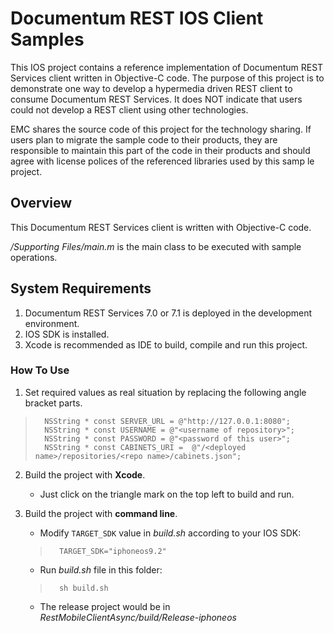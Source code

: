 Documentum REST IOS Client Samples
=========

This IOS project contains a reference implementation of Documentum REST Services client written in Objective-C code. The
purpose of this project is to demonstrate one way to develop a hypermedia driven REST client to consume Documentum
REST Services. It does NOT indicate that users could not develop a REST client using other technologies.

EMC shares the source code of this project for the technology sharing. If users plan to migrate the sample code to their
 products, they are responsible to maintain this part of the code in their products and should agree with license polices
  of the referenced libraries used by this samp
  le project.


## Overview
This Documentum REST Services client is written with Objective-C code.

*/Supporting Files/main.m* is the main class to be executed with sample operations.

## System Requirements
1. Documentum REST Services 7.0 or 7.1 is deployed in the development environment.
2. IOS SDK is installed.
3. Xcode is recommended as IDE to build, compile and run this project.

### How To Use
1. Set required values as real situation by replacing the following angle bracket parts.
>		NSString * const SERVER_URL = @"http://127.0.0.1:8080";
>		NSString * const USERNAME = @"<username of repository>";
>		NSString * const PASSWORD = @"<password of this user>";
>		NSString * const CABINETS_URI =  @"/<deployed name>/repositories/<repo name>/cabinets.json";

2. Build the project with **Xcode**.
	* Just click on the triangle mark on the top left to build and run.

3. Build the project with **command line**.
	* Modify `TARGET_SDK` value in *build.sh* according to your IOS SDK:
	>		TARGET_SDK="iphoneos9.2"

	* Run *build.sh* file in this folder:
	>		sh build.sh

	* The release project would be in *RestMobileClientAsync/build/Release-iphoneos*